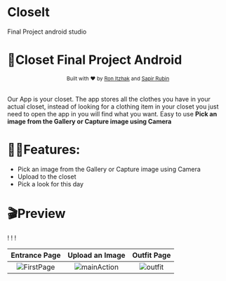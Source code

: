 # CloseIt
Final Project
android studio
# 📸Closet Final Project Android

<!---
[![Download](https://api.bintray.com/packages/dhaval2404/maven/imagepicker/images/download.svg) ]() 
![Language:Java](https://img.shields.io/badge/PRs-welcome-brightgreen.svg)
[![Welcome](https://img.shields.io/badge/PRs-welcome-brightgreen.svg)]()
![Welcome](https://github.com/sapirubin/Closet/blob/master/closeit_logo100.svg)
--->
<div align="center">
  <sub>Built with ❤︎ by
  <a href="https://github.com/Ron-Itzhak">Ron Itzhak</a> and
  <a href="https://github.com/sapirubin">
    Sapir Rubin
  </a>
</div>
<br/>
	

Our App is your closet. The app stores all the clothes you have in your actual closet, 
instead of looking for a clothing item in your closet you just need to open the app in you will find what you want.
Easy to use  **Pick an image from the Gallery or Capture image using Camera**


# 🐱‍🏍Features:
	
* Pick an image from the Gallery or Capture image using Camera
* Upload to the closet
* Pick a look for this day

# 🎬Preview




!
!
!

   Entrance Page    |         Upload an Image      |       Outfit Page        |
:-------------------------:|:-------------------------:|:-------------------------:
![FirstPage](https://user-images.githubusercontent.com/66008710/116229852-a2344b80-a75f-11eb-8225-aa129edb36d7.gif) |  ![mainAction](https://user-images.githubusercontent.com/66008710/116229865-a496a580-a75f-11eb-99b0-dc12494e0f2a.gif)  |  ![outfit](https://user-images.githubusercontent.com/66008710/116229894-ac564a00-a75f-11eb-8c3e-cdb0e56458d7.gif)
